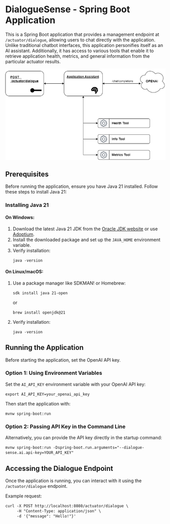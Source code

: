 # DialogueSense - Spring Boot Application

This is a Spring Boot application that provides a management endpoint at `/actuator/dialogue`, allowing users to chat directly with the application. Unlike traditional chatbot interfaces, this application personifies itself as an AI assistant. Additionally, it has access to various tools that enable it to retrieve application health, metrics, and general information from the particular actuator results.

![Diagram](./diagram.png)

## Prerequisites

Before running the application, ensure you have Java 21 installed. Follow these steps to install Java 21:

### Installing Java 21

#### On Windows:
1. Download the latest Java 21 JDK from the [Oracle JDK website](https://www.oracle.com/java/technologies/javase/jdk21-archive-downloads.html) or use [Adoptium](https://adoptium.net/).
2. Install the downloaded package and set up the `JAVA_HOME` environment variable.
3. Verify installation:
   ```
   java -version
   ```

#### On Linux/macOS:
1. Use a package manager like SDKMAN! or Homebrew:
   ```
   sdk install java 21-open
   ```
   or
   ```
   brew install openjdk@21
   ```
2. Verify installation:
   ```
   java -version
   ```

## Running the Application

Before starting the application, set the OpenAI API key.

### Option 1: Using Environment Variables
Set the `AI_API_KEY` environment variable with your OpenAI API key:
```
export AI_API_KEY=your_openai_api_key
```
Then start the application with:
```
mvnw spring-boot:run
```

### Option 2: Passing API Key in the Command Line
Alternatively, you can provide the API key directly in the startup command:
```
mvnw spring-boot:run -Dspring-boot.run.arguments="--dialogue-sense.ai.api-key=YOUR_API_KEY"
```

## Accessing the Dialogue Endpoint
Once the application is running, you can interact with it using the `/actuator/dialogue` endpoint.

Example request:
```
curl -X POST http://localhost:8080/actuator/dialogue \
     -H "Content-Type: application/json" \
     -d '{"message": "Hello!"}'
```
